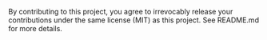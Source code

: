 By contributing to this project, you agree to irrevocably release your contributions under the same license (MIT) as this project. See README.md for more details.